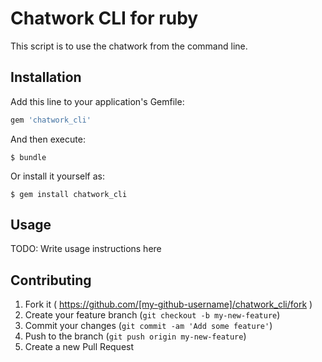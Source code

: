 # Chatwork CLI for ruby

This script is to use the chatwork from the command line.

## Installation

Add this line to your application's Gemfile:

```ruby
gem 'chatwork_cli'
```

And then execute:

    $ bundle

Or install it yourself as:

    $ gem install chatwork_cli

## Usage

TODO: Write usage instructions here

## Contributing

1. Fork it ( https://github.com/[my-github-username]/chatwork_cli/fork )
2. Create your feature branch (`git checkout -b my-new-feature`)
3. Commit your changes (`git commit -am 'Add some feature'`)
4. Push to the branch (`git push origin my-new-feature`)
5. Create a new Pull Request
